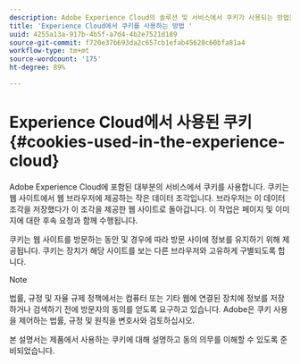 ```yaml
---
description: Adobe Experience Cloud의 솔루션 및 서비스에서 쿠키가 사용되는 방법을 알아봅니다.
title: 'Experience Cloud에서 쿠키를 사용하는 방법 '
uuid: 4255a13a-917b-4b5f-a7d4-4b2e7521d189
source-git-commit: f720e37b693da2c657cb1efab45620c60bfa81a4
workflow-type: tm+mt
source-wordcount: '175'
ht-degree: 89%

---
```



# Experience Cloud에서 사용된 쿠키{#cookies-used-in-the-experience-cloud}

Adobe Experience Cloud에 포함된 대부분의 서비스에서 쿠키를 사용합니다. 쿠키는 웹 사이트에서 웹 브라우저에 제공하는 작은 데이터 조각입니다. 브라우저는 이 데이터 조각을 저장했다가 이 조각을 제공한 웹 사이트로 돌아갑니다. 이 작업은 페이지 및 이미지에 대한 후속 요청과 함께 수행됩니다.

쿠키는 웹 사이트를 방문하는 동안 및 경우에 따라 방문 사이에 정보를 유지하기 위해 제공됩니다. 쿠키는 장치가 해당 사이트를 보는 다른 브라우저와 고유하게 구별되도록 합니다.

>[!NOTE]
>
>법률, 규정 및 자율 규제 정책에서는 컴퓨터 또는 기타 웹에 연결된 장치에 정보를 저장하거나 검색하기 전에 방문자의 동의를 얻도록 요구하고 있습니다. Adobe은 쿠키 사용을 제어하는 법률, 규정 및 원칙을 변호사와 검토하십시오.

본 설명서는 제품에서 사용하는 쿠키에 대해 설명하고 동의 의무를 이해할 수 있도록 준비되었습니다.
